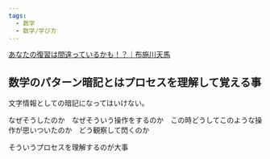 ```yaml
---
tags:
  - 数学
  - 数学/学び方
---
```

[あなたの復習は間違っているかも！？｜布施川天馬](https://note.com/temma_ft/n/n3d55cf4bfb6d#4)

## 数学のパターン暗記とはプロセスを理解して覚える事

文字情報としての暗記になってはいけない。

なぜそうしたのか　なぜそういう操作をするのか　この時どうしてこのような操作が思いついたのか　どう観察して閃くのか

そういうプロセスを理解するのが大事

